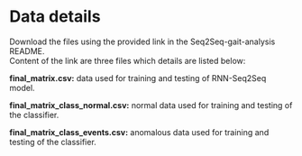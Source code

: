 # Data details
Download the files using the provided link in the Seq2Seq-gait-analysis README. </br>
Content of the link are three files which details are listed below:

**final_matrix.csv:** data used for training and testing of RNN-Seq2Seq model.

**final_matrix_class_normal.csv:** normal data used for training and testing of the classifier.

**final_matrix_class_events.csv:** anomalous data used for training and testing of the classifier.